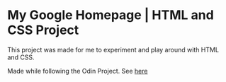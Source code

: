 # My Google Homepage | HTML and CSS Project
This project was made for me to experiment and play around with HTML and CSS. 

Made while following the Odin Project. See [here](http://www.theodinproject.com/courses/web-development-101/lessons/html-css)